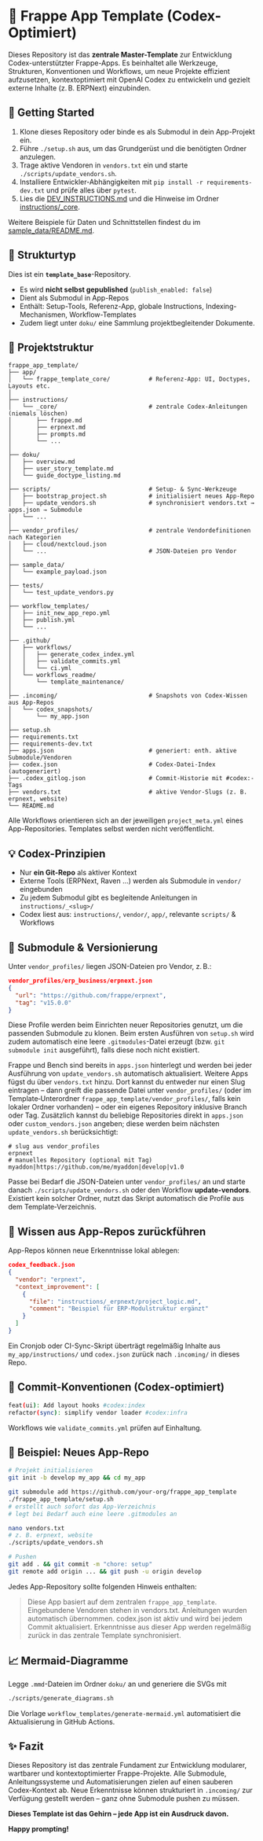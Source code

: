 # 🚀 Frappe App Template (Codex-Optimiert)

Dieses Repository ist das **zentrale Master-Template** zur Entwicklung Codex-unterstützter Frappe-Apps. Es beinhaltet alle Werkzeuge, Strukturen, Konventionen und Workflows, um neue Projekte effizient aufzusetzen, kontextoptimiert mit OpenAI Codex zu entwickeln und gezielt externe Inhalte (z. B. ERPNext) einzubinden.

## 🚀 Getting Started

1. Klone dieses Repository oder binde es als Submodul in dein App-Projekt ein.
2. Führe `./setup.sh` aus, um das Grundgerüst und die benötigten Ordner anzulegen.
3. Trage aktive Vendoren in `vendors.txt` ein und starte `./scripts/update_vendors.sh`.
4. Installiere Entwickler-Abhängigkeiten mit `pip install -r requirements-dev.txt` und prüfe alles über `pytest`.
5. Lies die [DEV_INSTRUCTIONS.md](./DEV_INSTRUCTIONS.md) und die Hinweise im Ordner [instructions/_core](instructions/_core/README.md).

Weitere Beispiele für Daten und Schnittstellen findest du im [sample_data/README.md](sample_data/README.md).

## 📂 Strukturtyp

Dies ist ein **`template_base`**-Repository.

* Es wird **nicht selbst gepublished** (`publish_enabled: false`)
* Dient als Submodul in App-Repos
* Enthält: Setup-Tools, Referenz-App, globale Instructions, Indexing-Mechanismen, Workflow-Templates
* Zudem liegt unter `doku/` eine Sammlung projektbegleitender Dokumente.

## 📁 Projektstruktur

```plaintext
frappe_app_template/
├── app/
│   └── frappe_template_core/           # Referenz-App: UI, Doctypes, Layouts etc.
│
├── instructions/
│   └── _core/                          # zentrale Codex-Anleitungen (niemals löschen)
│       ├── frappe.md
│       ├── erpnext.md
│       ├── prompts.md
│       └── ...
│
├── doku/
│   ├── overview.md
│   ├── user_story_template.md
│   └── guide_doctype_listing.md
│
├── scripts/                            # Setup- & Sync-Werkzeuge
│   ├── bootstrap_project.sh            # initialisiert neues App-Repo
│   ├── update_vendors.sh               # synchronisiert vendors.txt → apps.json → Submodule
│   └── ...
│
├── vendor_profiles/                    # zentrale Vendordefinitionen nach Kategorien
│   ├── cloud/nextcloud.json
│   └── ...                             # JSON-Dateien pro Vendor
│
├── sample_data/
│   └── example_payload.json
│
├── tests/
│   └── test_update_vendors.py
│
├── workflow_templates/
│   ├── init_new_app_repo.yml
│   ├── publish.yml
│   └── ...
│
├── .github/
│   ├── workflows/
│   │   ├── generate_codex_index.yml
│   │   ├── validate_commits.yml
│   │   └── ci.yml
│   └── workflows_readme/
│       └── template_maintenance/
│
├── .incoming/                          # Snapshots von Codex-Wissen aus App-Repos
│   └── codex_snapshots/
│       └── my_app.json
│
├── setup.sh
├── requirements.txt
├── requirements-dev.txt
├── apps.json                           # generiert: enth. aktive Submodule/Vendoren
├── codex.json                          # Codex-Datei-Index (autogeneriert)
├── .codex_gitlog.json                  # Commit-Historie mit #codex:-Tags
├── vendors.txt                         # aktive Vendor-Slugs (z. B. erpnext, website)
└── README.md
```

Alle Workflows orientieren sich an der jeweiligen `project_meta.yml` eines App-Repositories. Templates selbst werden nicht veröffentlicht.

## 💡 Codex-Prinzipien

* Nur **ein Git-Repo** als aktiver Kontext
* Externe Tools (ERPNext, Raven ...) werden als Submodule in `vendor/` eingebunden
* Zu jedem Submodul gibt es begleitende Anleitungen in `instructions/_<slug>/`
* Codex liest aus: `instructions/`, `vendor/`, `app/`, relevante `scripts/` & Workflows

## 🔄 Submodule & Versionierung

Unter `vendor_profiles/` liegen JSON-Dateien pro Vendor, z. B.:

```json
vendor_profiles/erp_business/erpnext.json
{
  "url": "https://github.com/frappe/erpnext",
  "tag": "v15.0.0"
}
```

Diese Profile werden beim Einrichten neuer Repositories genutzt, um die passenden Submodule zu klonen.
Beim ersten Ausführen von `setup.sh` wird zudem automatisch eine leere `.gitmodules`-Datei erzeugt (bzw. `git submodule init` ausgeführt), falls diese noch nicht existiert.

Frappe und Bench sind bereits in `apps.json` hinterlegt und werden bei jeder Ausführung von `update_vendors.sh` automatisch aktualisiert. Weitere Apps fügst du über `vendors.txt` hinzu. Dort kannst du entweder nur einen Slug eintragen – dann greift die passende Datei unter `vendor_profiles/` (oder im Template‑Unterordner `frappe_app_template/vendor_profiles/`, falls kein lokaler Ordner vorhanden) – oder ein eigenes Repository inklusive Branch oder Tag. Zusätzlich kannst du beliebige Repositories direkt in `apps.json` oder `custom_vendors.json` angeben; diese werden beim nächsten `update_vendors.sh` berücksichtigt:

```text
# slug aus vendor_profiles
erpnext
# manuelles Repository (optional mit Tag)
myaddon|https://github.com/me/myaddon|develop|v1.0
```

Passe bei Bedarf die JSON-Dateien unter `vendor_profiles/` an und starte danach `./scripts/update_vendors.sh` oder den Workflow **update-vendors**. Existiert kein solcher Ordner, nutzt das Skript automatisch die Profile aus dem Template‑Verzeichnis.
## 🔁 Wissen aus App-Repos zurückführen

App-Repos können neue Erkenntnisse lokal ablegen:

```json
codex_feedback.json
{
  "vendor": "erpnext",
  "context_improvement": [
    {
      "file": "instructions/_erpnext/project_logic.md",
      "comment": "Beispiel für ERP-Modulstruktur ergänzt"
    }
  ]
}
```

Ein Cronjob oder CI-Sync-Skript überträgt regelmäßig Inhalte aus `my_app/instructions/` und `codex.json` zurück nach `.incoming/` in dieses Repo.

## 🧰 Commit-Konventionen (Codex-optimiert)

```bash
feat(ui): Add layout hooks #codex:index
refactor(sync): simplify vendor loader #codex:infra
```

Workflows wie `validate_commits.yml` prüfen auf Einhaltung.

## 📜 Beispiel: Neues App-Repo

```bash
# Projekt initialisieren
git init -b develop my_app && cd my_app

git submodule add https://github.com/your-org/frappe_app_template
./frappe_app_template/setup.sh
# erstellt auch sofort das App-Verzeichnis
# legt bei Bedarf auch eine leere .gitmodules an

nano vendors.txt
# z. B. erpnext, website
./scripts/update_vendors.sh

# Pushen
git add . && git commit -m "chore: setup"
git remote add origin ... && git push -u origin develop
```

Jedes App-Repository sollte folgenden Hinweis enthalten:

> Diese App basiert auf dem zentralen `frappe_app_template`.
> Eingebundene Vendoren stehen in vendors.txt.
> Anleitungen wurden automatisch übernommen.
> codex.json ist aktiv und wird bei jedem Commit aktualisiert.
> Erkenntnisse aus dieser App werden regelmäßig zurück in das zentrale Template synchronisiert.

## 📈 Mermaid-Diagramme

Legge `.mmd`-Dateien im Ordner `doku/` an und generiere die SVGs mit

```bash
./scripts/generate_diagrams.sh
```

Die Vorlage `workflow_templates/generate-mermaid.yml` automatisiert die Aktualisierung in GitHub Actions.


## ✨ Fazit

Dieses Repository ist das zentrale Fundament zur Entwicklung modularer, wartbarer und kontextoptimierter Frappe-Projekte. Alle Submodule, Anleitungssysteme und Automatisierungen zielen auf einen sauberen Codex-Kontext ab. Neue Erkenntnisse können strukturiert in `.incoming/` zur Verfügung gestellt werden – ganz ohne Submodule pushen zu müssen.

**Dieses Template ist das Gehirn – jede App ist ein Ausdruck davon.**

**Happy prompting!**
